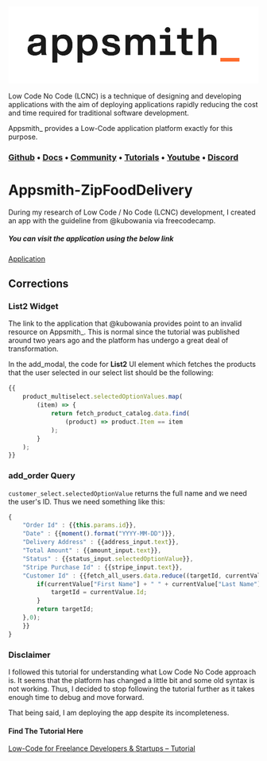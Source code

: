 ![](https://raw.githubusercontent.com/appsmithorg/appsmith/release/static/appsmith_logo_primary.png)

Low Code No Code (LCNC) is a technique of designing and developing applications with the aim of deploying applications rapidly reducing the cost and time required for traditional software development.

Appsmith_ provides a Low-Code application platform exactly for this purpose.

### [Github](https://github.com/appsmithorg/appsmith) • [Docs](https://docs.appsmith.com/?utm_source=github&utm_medium=social&utm_content=appsmith_docs&utm_campaign=null&utm_term=appsmith_docs) • [Community](https://community.appsmith.com/) • [Tutorials](https://github.com/appsmithorg/appsmith/tree/update/readme#tutorials) • [Youtube](https://www.youtube.com/appsmith) • [Discord](https://discord.gg/rBTTVJp)


# Appsmith-ZipFoodDelivery
During my research of Low Code / No Code (LCNC) development, I created an app with the guideline from @kubowania via freecodecamp.

##### You can visit the application using the below link
[Application](https://app.appsmith.com/app/order-application/zip-food-delivery-664dc905d8dfb212590a1908)


## Corrections
### List2 Widget
The link to the application that @kubowania provides point to an invalid resource on Appsmith_.
This is normal since the tutorial was published around two years ago and the platform has undergo a great deal of transformation.

In the add_modal, the code for __List2__ UI element which fetches the products that the user selected in our select list should be the following:
```javascript
{{
    product_multiselect.selectedOptionValues.map(
        (item) => {
            return fetch_product_catalog.data.find(
                (product) => product.Item == item
            );
        }
    );
}}
```

### add_order Query
`customer_select.selectedOptionValue` returns the full name and we need the user's ID. Thus we need something like this:
```javascript
{
	"Order Id" : {{this.params.id}},
	"Date" : {{moment().format("YYYY-MM-DD")}},
	"Delivery Address" : {{address_input.text}},
	"Total Amount" : {{amount_input.text}},
	"Status" : {{status_input.selectedOptionValue}},
	"Stripe Purchase Id" : {{stripe_input.text}},
	"Customer Id" : {{fetch_all_users.data.reduce((targetId, currentValue) => {
		if(currentValue["First Name"] + " " + currentValue["Last Name"] === customer_select.selectedOptionValue){
			targetId = currentValue.Id;
		}
		return targetId;
	},0);
	}}
}
```

### Disclaimer
I followed this tutorial for understanding what Low Code No Code approach is. It seems that the platform has changed a little bit and some old syntax is not working. Thus, I decided to stop following the tutorial further as it takes enough time to debug and move forward.

That being said, I am deploying the app despite its incompleteness.

#### Find The Tutorial Here
[Low-Code for Freelance Developers & Startups – Tutorial](https://www.youtube.com/watch?v=hDzgO2FB_ms)
